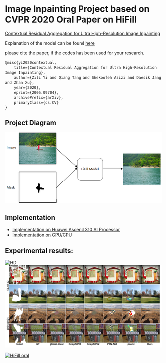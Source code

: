 
 # Image Inpainting Project based on CVPR 2020 Oral Paper on HiFill
<a href="https://arxiv.org/abs/2005.09704">Contextual Residual Aggregation for Ultra High-Resolution Image Inpainting</a>

Explanation of the model can be found [here](https://github.com/Ascend-Huawei/Ascend-Canada/tree/master/Models/Research_HiFIll_Model)

please cite the paper, if the codes has been used for your research.


```
@misc{yi2020contextual,
    title={Contextual Residual Aggregation for Ultra High-Resolution Image Inpainting},
    author={Zili Yi and Qiang Tang and Shekoofeh Azizi and Daesik Jang and Zhan Xu},
    year={2020},
    eprint={2005.09704},
    archivePrefix={arXiv},
    primaryClass={cs.CV}
}
```

## Project Diagram

![Diagram_1](imgs/diagram_1.png?raw=true)

## Implementation

* [Implementation on Huawei Ascend 310 AI Processor](./Huawei_Ascend)
* [Implementation on GPU/CPU](./GPU_CPU)

## Experimental results:

![HD](imgs/hd.jpg?raw=true)
![compare](imgs/compare.jpg?raw=true)

[![HiFill oral]()]( https://www.youtube.com/watch?v=Q7mX5Bstv7U)

